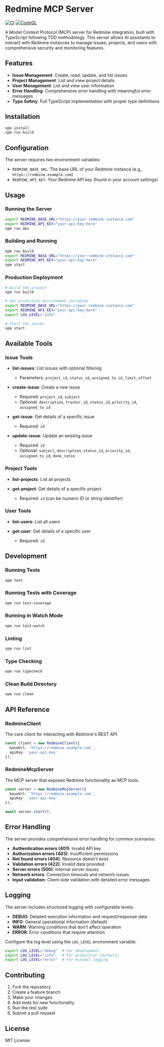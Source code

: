 # Redmine MCP Server

[![CI](https://github.com/tamu960925/mcp-redmine/workflows/CI/badge.svg)](https://github.com/tamu960925/mcp-redmine/actions)
[![CodeQL](https://github.com/tamu960925/mcp-redmine/workflows/CodeQL/badge.svg)](https://github.com/tamu960925/mcp-redmine/actions)

A Model Context Protocol (MCP) server for Redmine integration, built with TypeScript following TDD methodology. This server allows AI assistants to interact with Redmine instances to manage issues, projects, and users with comprehensive security and monitoring features.

## Features

- **Issue Management**: Create, read, update, and list issues
- **Project Management**: List and view project details
- **User Management**: List and view user information
- **Error Handling**: Comprehensive error handling with meaningful error messages
- **Type Safety**: Full TypeScript implementation with proper type definitions

## Installation

```bash
npm install
npm run build
```

## Configuration

The server requires two environment variables:

- `REDMINE_BASE_URL`: The base URL of your Redmine instance (e.g., `https://redmine.example.com`)
- `REDMINE_API_KEY`: Your Redmine API key (found in your account settings)

## Usage

### Running the Server

```bash
export REDMINE_BASE_URL="https://your-redmine-instance.com"
export REDMINE_API_KEY="your-api-key-here"
npm run dev
```

### Building and Running

```bash
npm run build
export REDMINE_BASE_URL="https://your-redmine-instance.com"
export REDMINE_API_KEY="your-api-key-here"
npm start
```

### Production Deployment

```bash
# Build the project
npm run build

# Set production environment variables
export REDMINE_BASE_URL="https://your-redmine-instance.com"
export REDMINE_API_KEY="your-api-key-here"
export LOG_LEVEL="info"

# Start the server
npm start
```

## Available Tools

### Issue Tools

- **list-issues**: List issues with optional filtering
  - Parameters: `project_id`, `status_id`, `assigned_to_id`, `limit`, `offset`
  
- **create-issue**: Create a new issue
  - Required: `project_id`, `subject`
  - Optional: `description`, `tracker_id`, `status_id`, `priority_id`, `assigned_to_id`
  
- **get-issue**: Get details of a specific issue
  - Required: `id`
  
- **update-issue**: Update an existing issue
  - Required: `id`
  - Optional: `subject`, `description`, `status_id`, `priority_id`, `assigned_to_id`, `done_ratio`

### Project Tools

- **list-projects**: List all projects
  
- **get-project**: Get details of a specific project
  - Required: `id` (can be numeric ID or string identifier)

### User Tools

- **list-users**: List all users
  
- **get-user**: Get details of a specific user
  - Required: `id`

## Development

### Running Tests

```bash
npm test
```

### Running Tests with Coverage

```bash
npm run test:coverage
```

### Running in Watch Mode

```bash
npm run test:watch
```

### Linting

```bash
npm run lint
```

### Type Checking

```bash
npm run typecheck
```

### Clean Build Directory

```bash
npm run clean
```

## API Reference

### RedmineClient

The core client for interacting with Redmine's REST API.

```typescript
const client = new RedmineClient({
  baseUrl: 'https://redmine.example.com',
  apiKey: 'your-api-key'
});
```

### RedmineMcpServer

The MCP server that exposes Redmine functionality as MCP tools.

```typescript
const server = new RedmineMcpServer({
  baseUrl: 'https://redmine.example.com',
  apiKey: 'your-api-key'
});

await server.start();
```

## Error Handling

The server provides comprehensive error handling for common scenarios:

- **Authentication errors (401)**: Invalid API key
- **Authorization errors (403)**: Insufficient permissions
- **Not found errors (404)**: Resource doesn't exist
- **Validation errors (422)**: Invalid data provided
- **Server errors (500)**: Internal server issues
- **Network errors**: Connection timeouts and network issues
- **Input validation**: Client-side validation with detailed error messages

## Logging

The server includes structured logging with configurable levels:

- **DEBUG**: Detailed execution information and request/response data
- **INFO**: General operational information (default)
- **WARN**: Warning conditions that don't affect operation
- **ERROR**: Error conditions that require attention

Configure the log level using the `LOG_LEVEL` environment variable:

```bash
export LOG_LEVEL="debug"  # For development
export LOG_LEVEL="info"   # For production (default)
export LOG_LEVEL="error"  # For minimal logging
```

## Contributing

1. Fork the repository
2. Create a feature branch
3. Make your changes
4. Add tests for new functionality
5. Run the test suite
6. Submit a pull request

## License

MIT License